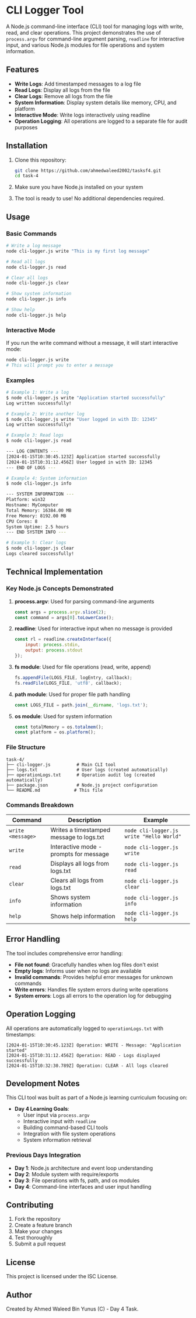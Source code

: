 # CLI Logger Tool

A Node.js command-line interface (CLI) tool for managing logs with write, read, and clear operations. This project demonstrates the use of `process.argv` for command-line argument parsing, `readline` for interactive input, and various Node.js modules for file operations and system information.

## Features

- **Write Logs**: Add timestamped messages to a log file
- **Read Logs**: Display all logs from the file
- **Clear Logs**: Remove all logs from the file
- **System Information**: Display system details like memory, CPU, and platform
- **Interactive Mode**: Write logs interactively using readline
- **Operation Logging**: All operations are logged to a separate file for audit purposes

## Installation

1. Clone this repository:
   ```bash
   git clone https://github.com/ahmedwaleed2002/tasksf4.git
   cd task-4
   ```

2. Make sure you have Node.js installed on your system

3. The tool is ready to use! No additional dependencies required.

## Usage

### Basic Commands

```bash
# Write a log message
node cli-logger.js write "This is my first log message"

# Read all logs
node cli-logger.js read

# Clear all logs
node cli-logger.js clear

# Show system information
node cli-logger.js info

# Show help
node cli-logger.js help
```

### Interactive Mode

If you run the write command without a message, it will start interactive mode:

```bash
node cli-logger.js write
# This will prompt you to enter a message
```

### Examples

```bash
# Example 1: Write a log
$ node cli-logger.js write "Application started successfully"
Log written successfully!

# Example 2: Write another log
$ node cli-logger.js write "User logged in with ID: 12345"
Log written successfully!

# Example 3: Read logs
$ node cli-logger.js read

--- LOG CONTENTS ---
[2024-01-15T10:30:45.123Z] Application started successfully
[2024-01-15T10:31:12.456Z] User logged in with ID: 12345
--- END OF LOGS ---

# Example 4: System information
$ node cli-logger.js info

--- SYSTEM INFORMATION ---
Platform: win32
Hostname: MyComputer
Total Memory: 16384.00 MB
Free Memory: 8192.00 MB
CPU Cores: 8
System Uptime: 2.5 hours
--- END SYSTEM INFO ---

# Example 5: Clear logs
$ node cli-logger.js clear
Logs cleared successfully!
```

## Technical Implementation

### Key Node.js Concepts Demonstrated

1. **process.argv**: Used for parsing command-line arguments
   ```javascript
   const args = process.argv.slice(2);
   const command = args[0].toLowerCase();
   ```

2. **readline**: Used for interactive input when no message is provided
   ```javascript
   const rl = readline.createInterface({
       input: process.stdin,
       output: process.stdout
   });
   ```

3. **fs module**: Used for file operations (read, write, append)
   ```javascript
   fs.appendFile(LOGS_FILE, logEntry, callback);
   fs.readFile(LOGS_FILE, 'utf8', callback);
   ```

4. **path module**: Used for proper file path handling
   ```javascript
   const LOGS_FILE = path.join(__dirname, 'logs.txt');
   ```

5. **os module**: Used for system information
   ```javascript
   const totalMemory = os.totalmem();
   const platform = os.platform();
   ```

### File Structure

```
task-4/
├── cli-logger.js          # Main CLI tool
├── logs.txt               # User logs (created automatically)
├── operationLogs.txt      # Operation audit log (created automatically)
├── package.json           # Node.js project configuration
└── README.md             # This file
```

### Commands Breakdown

| Command | Description | Example |
|---------|-------------|---------|
| `write <message>` | Writes a timestamped message to logs.txt | `node cli-logger.js write "Hello World"` |
| `write` | Interactive mode - prompts for message | `node cli-logger.js write` |
| `read` | Displays all logs from logs.txt | `node cli-logger.js read` |
| `clear` | Clears all logs from logs.txt | `node cli-logger.js clear` |
| `info` | Shows system information | `node cli-logger.js info` |
| `help` | Shows help information | `node cli-logger.js help` |

## Error Handling

The tool includes comprehensive error handling:

- **File not found**: Gracefully handles when log files don't exist
- **Empty logs**: Informs user when no logs are available
- **Invalid commands**: Provides helpful error messages for unknown commands
- **Write errors**: Handles file system errors during write operations
- **System errors**: Logs all errors to the operation log for debugging

## Operation Logging

All operations are automatically logged to `operationLogs.txt` with timestamps:

```
[2024-01-15T10:30:45.123Z] Operation: WRITE - Message: "Application started"
[2024-01-15T10:31:12.456Z] Operation: READ - Logs displayed successfully
[2024-01-15T10:32:30.789Z] Operation: CLEAR - All logs cleared
```

## Development Notes

This CLI tool was built as part of a Node.js learning curriculum focusing on:

- **Day 4 Learning Goals**: 
  - User input via `process.argv`
  - Interactive input with `readline`
  - Building command-based CLI tools
  - Integration with file system operations
  - System information retrieval

### Previous Days Integration

- **Day 1**: Node.js architecture and event loop understanding
- **Day 2**: Module system with require/exports
- **Day 3**: File operations with fs, path, and os modules
- **Day 4**: Command-line interfaces and user input handling

## Contributing

1. Fork the repository
2. Create a feature branch
3. Make your changes
4. Test thoroughly
5. Submit a pull request

## License

This project is licensed under the ISC License.

## Author

Created by Ahmed Waleed Bin Yunus (C) - Day 4 Task.
